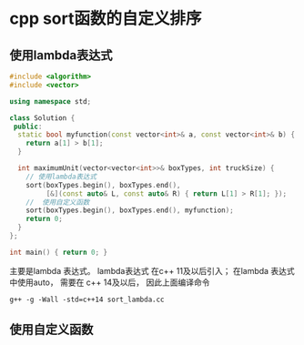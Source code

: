 # cpp sort函数的自定义排序

## 使用lambda表达式

```cpp
#include <algorithm>
#include <vector>

using namespace std;

class Solution {
 public:
  static bool myfunction(const vector<int>& a, const vector<int>& b) {
    return a[1] > b[1];
  }

  int maximumUnit(vector<vector<int>>& boxTypes, int truckSize) {
    // 使用lambda表达式
    sort(boxTypes.begin(), boxTypes.end(),
         [&](const auto& L, const auto& R) { return L[1] > R[1]; });
    //  使用自定义函数
    sort(boxTypes.begin(), boxTypes.end(), myfunction);
    return 0;
  }
};

int main() { return 0; }
```

主要是lambda 表达式。 lambda表达式 在c++ 11及以后引入；
在lambda 表达式中使用auto， 需要在 c++ 14及以后， 因此上面编译命令

```shell
g++ -g -Wall -std=c++14 sort_lambda.cc
```
## 使用自定义函数
